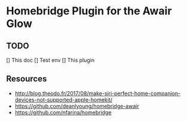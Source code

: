 # Homebridge Plugin for the Awair Glow

## TODO

[] This doc
[] Test env
[] This plugin

## Resources

- http://blog.theodo.fr/2017/08/make-siri-perfect-home-companion-devices-not-supported-apple-homekit/
- https://github.com/deanlyoung/homebridge-awair
- https://github.com/nfarina/homebridge
